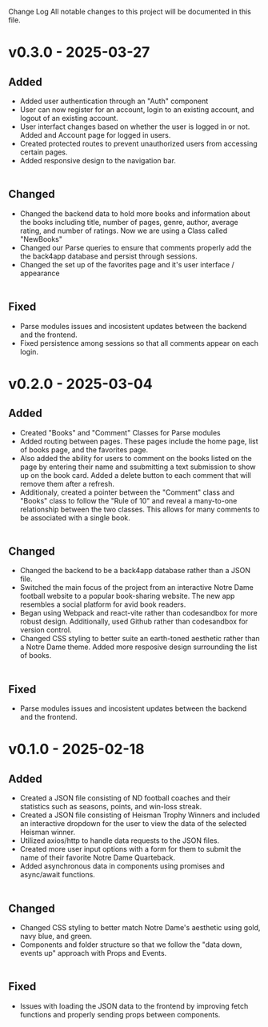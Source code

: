 Change Log
All notable changes to this project will be documented in this file.
# v0.3.0 - 2025-03-27 </br>
## Added
- Added user authentication through an "Auth" component
- User can now register for an account, login to an existing account, and logout of an existing account.
- User interfact changes based on whether the user is logged in or not. Added and Account page for logged in users. 
- Created protected routes to prevent unauthorized users from accessing certain pages. 
- Added responsive design to the navigation bar. </br> </br>
## Changed 
- Changed the backend data to hold more books and information about the books including title, number of pages, genre, author, average rating, and number of ratings. Now we are using a Class called "NewBooks"
- Changed our Parse queries to ensure that comments properly add the the back4app database and persist through sessions.
- Changed the set up of the favorites page and it's user interface / appearance </br> </br>
## Fixed 
- Parse modules issues and incosistent updates between the backend and the frontend.
- Fixed persistence among sessions so that all comments appear on each login.
# v0.2.0 - 2025-03-04 </br>
## Added
- Created "Books" and "Comment" Classes for Parse modules
- Added routing between pages. These pages include the home page, list of books page, and the favorites page.
- Also added the ability for users to comment on the books listed on the page by entering their name and ssubmitting a text submission to show up on the book card. Added a delete button to each comment that will remove them after a refresh. 
- Additionaly, created a pointer between the "Comment" class and "Books" class to follow the "Rule of 10" and reveal a many-to-one relationship between the two classes. This allows for many comments to be associated with a single book. </br> </br>
## Changed 
- Changed the backend to be a back4app database rather than a JSON file.
- Switched the main focus of the project from an interactive Notre Dame football website to a popular book-sharing website. The new app resembles a social platform for avid book readers. 
- Began using Webpack and react-vite rather than codesandbox for more robust design. Additionally, used Github rather than codesandbox for version control.
- Changed CSS styling to better suite an earth-toned aesthetic rather than a Notre Dame theme. Added more resposive design surrounding the list of books. </br> </br>
## Fixed 
- Parse modules issues and incosistent updates between the backend and the frontend.

# v0.1.0 - 2025-02-18 </br>
## Added
- Created a JSON file consisting of ND football coaches and their statistics such as seasons, points, and win-loss streak.
- Created a JSON file consisting of Heisman Trophy Winners and included an interactive dropdown for the user to view the data of the selected Heisman winner.
- Utilized axios/http to handle data requests to the JSON files.
- Created more user input options with a form for them to submit the name of their favorite Notre Dame Quarteback.
- Added asynchronous data in components using promises and async/await functions. </br> </br>
## Changed
- Changed CSS styling to better match Notre Dame's aesthetic using gold, navy blue, and green.
- Components and folder structure so that we follow the "data down, events up" approach with Props and Events. </br> </br>
## Fixed
- Issues with loading the JSON data to the frontend by improving fetch functions and properly sending props between components. </br>

